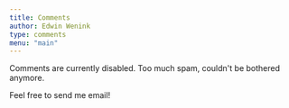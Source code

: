 ```yaml
---
title: Comments
author: Edwin Wenink
type: comments
menu: "main"
---
```


Comments are currently disabled.
Too much spam, couldn't be bothered anymore.

Feel free to send me email!
